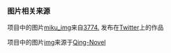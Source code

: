 ### 图片相关来源

项目中的图片[miku_img](./miku_img.jpg)来自[3774.](https://x.com/bokarokaku)
发布在[Twitter](https://x.com/bokarokaku/status/1607720377148649472)上的作品

项目中的图片[img](./img.jpg)来源于[Qing-Novel](https://github.com/Qing-Novel)

